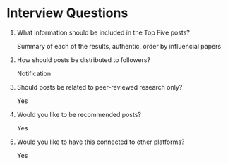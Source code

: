# Interview Questions
1. What information should be included in the Top Five posts?
   
      Summary of each of the results, authentic, order by influencial papers

2. How should posts be distributed to followers?
   
      Notification
  
3. Should posts be related to peer-reviewed research only?

      Yes

4. Would you like to be recommended posts?

      Yes

5. Would you like to have this connected to other platforms?

      Yes

